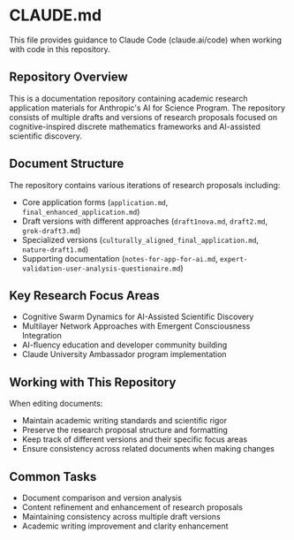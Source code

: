 # CLAUDE.md

This file provides guidance to Claude Code (claude.ai/code) when working with code in this repository.

## Repository Overview

This is a documentation repository containing academic research application materials for Anthropic's AI for Science Program. The repository consists of multiple drafts and versions of research proposals focused on cognitive-inspired discrete mathematics frameworks and AI-assisted scientific discovery.

## Document Structure

The repository contains various iterations of research proposals including:
- Core application forms (`application.md`, `final_enhanced_application.md`)
- Draft versions with different approaches (`draft1nova.md`, `draft2.md`, `grok-draft3.md`)
- Specialized versions (`culturally_aligned_final_application.md`, `nature-draft1.md`)
- Supporting documentation (`notes-for-app-for-ai.md`, `expert-validation-user-analysis-questionaire.md`)

## Key Research Focus Areas

- Cognitive Swarm Dynamics for AI-Assisted Scientific Discovery
- Multilayer Network Approaches with Emergent Consciousness Integration
- AI-fluency education and developer community building
- Claude University Ambassador program implementation

## Working with This Repository

When editing documents:
- Maintain academic writing standards and scientific rigor
- Preserve the research proposal structure and formatting
- Keep track of different versions and their specific focus areas
- Ensure consistency across related documents when making changes

## Common Tasks

- Document comparison and version analysis
- Content refinement and enhancement of research proposals
- Maintaining consistency across multiple draft versions
- Academic writing improvement and clarity enhancement